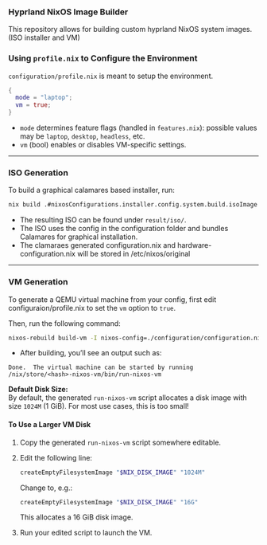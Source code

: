 ### Hyprland NixOS Image Builder

This repository allows for building custom hyprland NixOS system images. (ISO installer and VM)

### Using `profile.nix` to Configure the Environment

`configuration/profile.nix` is meant to setup the environment.

```nix
{
  mode = "laptop";
  vm = true;
}
```

- `mode` determines feature flags (handled in `features.nix`): possible values may be `laptop`, `desktop`, `headless`, etc.
- `vm` (bool) enables or disables VM-specific settings.

---

### ISO Generation

To build a graphical calamares based installer, run:

```bash
nix build .#nixosConfigurations.installer.config.system.build.isoImage
```

- The resulting ISO can be found under `result/iso/`.
- The ISO uses the config in the configuration folder and bundles Calamares for graphical installation.
- The clamaraes generated configuration.nix and hardware-configuration.nix will be stored in /etc/nixos/original

---

### VM Generation

To generate a QEMU virtual machine from your config, first edit configuraion/profile.nix to set the `vm` option to `true`.

Then, run the following command:

```bash
nixos-rebuild build-vm -I nixos-config=./configuration/configuration.nix
```

- After building, you’ll see an output such as:

```
Done.  The virtual machine can be started by running /nix/store/<hash>-nixos-vm/bin/run-nixos-vm
```

**Default Disk Size:**  
By default, the generated `run-nixos-vm` script allocates a disk image with size `1024M` (1 GiB). For most use cases, this is too small!

#### To Use a Larger VM Disk

1. Copy the generated `run-nixos-vm` script somewhere editable.
2. Edit the following line:

   ```bash
   createEmptyFilesystemImage "$NIX_DISK_IMAGE" "1024M"
   ```

   Change to, e.g.:

   ```bash
   createEmptyFilesystemImage "$NIX_DISK_IMAGE" "16G"
   ```

   This allocates a 16 GiB disk image.

3. Run your edited script to launch the VM.
